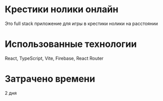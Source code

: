 # Крестики нолики онлайн
Это full stack приложение для игры в крестики нолики на расстоянии
# Использованные технологии
React, TypeScript, Vite, Firebase, React Router
# Затрачено времени
2 дня